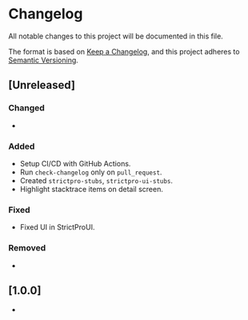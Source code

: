 # Changelog

All notable changes to this project will be documented in this file.

The format is based on [Keep a Changelog](https://keepachangelog.com/en/1.0.0/),
and this project adheres to [Semantic Versioning](https://semver.org/spec/v2.0.0.html).

## [Unreleased]

### Changed

-

### Added

- Setup CI/CD with GitHub Actions.
- Run `check-changelog` only on `pull_request`.
- Created `strictpro-stubs`, `strictpro-ui-stubs`.
- Highlight stacktrace items on detail screen.

### Fixed

- Fixed UI in StrictProUI.

### Removed

-

## [1.0.0]

- 
